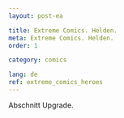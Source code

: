 ```yaml
---
layout: post-ea

title: Extreme Comics. Helden.
meta: Extreme Comics. Helden.
order: 1

category: comics

lang: de
ref: extreme_comics_heroes
---
```


Abschnitt Upgrade.
